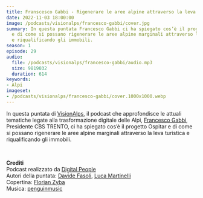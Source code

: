 ```yaml
---
title: Franscesco Gabbi - Rigenerare le aree alpine attraverso la leva turistica @Bolzano
date: 2022-11-03 18:00:00
image: /podcasts/visionalps/francesco-gabbi/cover.jpg
summary: In questa puntata Francesco Gabbi ci ha spiegato cos’è il progetto Ospitar
  e di come si possano rigenerare le aree alpine marginali attraverso la leva turistica
  e riqualificando gli immobili.
season: 1
episode: 29
audio:
  file: /podcasts/visionalps/francesco-gabbi/audio.mp3
  size: 9819032
  duration: 614
keywords:
- Alpi
imageset:
- /podcasts/visionalps/francesco-gabbi/cover.1000x1000.webp
---
```


In questa puntata di [VisionAlps](https://www.visionalps.com/), il podcast che approfondisce le attuali tematiche legate alla trasformazione digitale delle Alpi, [Francesco Gabbi](https://www.linkedin.com/in/francesco-gabbi/), Presidente CBS TRENTO, ci ha spiegato cos’è il progetto Ospitar e di come si possano rigenerare le aree alpine marginali attraverso la leva turistica e riqualificando gli immobili.

<br>

**Crediti**<br>
Podcast realizzato da [Digital People](https://w3id.org/digitalpeople)<br>
Autori della puntata: [Davide Fasoli](https://www.linkedin.com/in/davide-fasoli-2b3246179/), [Luca Martinelli](https://www.linkedin.com/in/luca-martinelli/)<br>
Copertina: [Florian Zyba](https://www.linkedin.com/in/florian-zyba/)<br>
Musica: [penguinmusic](https://pixabay.com/users/penguinmusic-24940186/)